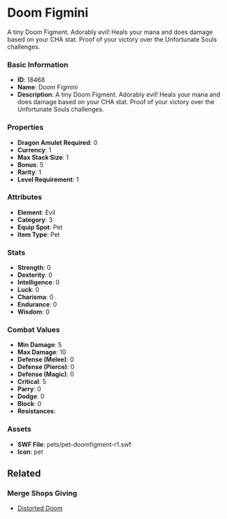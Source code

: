 # Doom Figmini

A tiny Doom Figment. Adorably evil! Heals your mana and does damage based on your CHA stat.
Proof of your victory over the Unfortunate Souls challenges.

### Basic Information

- **ID**: 18468
- **Name**: Doom Figmini
- **Description**: A tiny Doom Figment. Adorably evil! Heals your mana and does damage based on your CHA stat.
Proof of your victory over the Unfortunate Souls challenges.

### Properties

- **Dragon Amulet Required**: 0
- **Currency**: 1
- **Max Stack Size**: 1
- **Bonus**: 5
- **Rarity**: 1
- **Level Requirement**: 1

### Attributes

- **Element**: Evil
- **Category**: 3
- **Equip Spot**: Pet
- **Item Type**: Pet

### Stats

- **Strength**: 0
- **Dexterity**: 0
- **Intelligence**: 0
- **Luck**: 0
- **Charisma**: 0
- **Endurance**: 0
- **Wisdom**: 0

### Combat Values

- **Min Damage**: 5
- **Max Damage**: 10
- **Defense (Melee)**: 0
- **Defense (Pierce)**: 0
- **Defense (Magic)**: 0
- **Critical**: 5
- **Parry**: 0
- **Dodge**: 0
- **Block**: 0
- **Resistances**: 

### Assets

- **SWF File**: pets/pet-doomfigment-r1.swf
- **Icon**: pet

## Related

### Merge Shops Giving

- [Distorted Doom](../merge-shops/297-distorted-doom.md)

